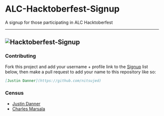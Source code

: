 # ALC-Hacktoberfest-Signup

A signup for those participating in ALC Hacktoberfest

---
![Hacktoberfest-Signup](img/HackALC.png "Hacktoberfest-Signup")
---


### Contributing
Fork this project and add your username + profile link to the [Signup](https://github.com/Nitsujed/ALC-Hacktoberfest-Signup#signup) list below, then make a pull request to add your name to this repository like so:

```markdown
[Justin Danner](https://github.com/nitsujed)
```

### Census
 - [Justin Danner](https://github.com/nitsujed)
 - [Charles Marsala](https://github.com/cmarsala91)
